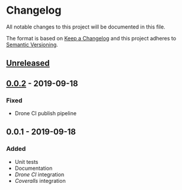 # Changelog

All notable changes to this project will be documented in this file.

The format is based on [Keep a Changelog](http://keepachangelog.com/)
and this project adheres to [Semantic Versioning](http://semver.org/).

## [Unreleased]

## [0.0.2] - 2019-09-18

### Fixed

-   Drone CI publish pipeline

## 0.0.1 - 2019-09-18

### Added

-   Unit tests
-   Documentation
-   *Drone CI* integration
-   *Coveralls* integration

[Unreleased]: https://github.com/redneckz/react-dispatcher/compare/v0.0.1...HEAD
[0.0.2]: https://github.com/redneckz/react-dispatcher/compare/v0.0.1...v0.0.2
